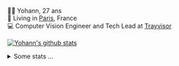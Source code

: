 <p>
  👨🏻 <bold>Yohann</bold>, 27 ans<br/>
  💼 Living in <a href="https://www.google.com/maps?q=paris">Paris</a>, France<br/>
  💻 Computer Vision Engineer and Tech Lead at <a href="https://trayvisor.com/">Trayvisor</a><br/>
</p>

<a href="https://github.com/anuraghazra/github-readme-stats"><img align="center" src="https://github-readme-stats-go94hl40s-yohann84l.vercel.app//api?username=yohann84L&show_icons=true&include_all_commits=true" alt="Yohann's github stats" /> </a>


<details>
  <summary>Some stats ...</summary><br/>
  

<!--START_SECTION:waka-->
![Code Time](http://img.shields.io/badge/Code%20Time-1%20min-blue)

![Profile Views](http://img.shields.io/badge/Profile%20Views-57-blue)

**🐱 My GitHub Data** 

> 🏆 773 Contributions in the Year 2022
 > 
> 📦 440.4 kB Used in GitHub's Storage 
 > 
> 🚫 Not Opted to Hire
 > 
> 📜 23 Public Repositories 
 > 
> 🔑 21 Private Repositories  
 > 
**I Mostly Code in Python** 

```text
Python                   18 repos            ██████████████░░░░░░░░░░░   56.25% 
Java                     6 repos             ████░░░░░░░░░░░░░░░░░░░░░   18.75% 
JavaScript               2 repos             █░░░░░░░░░░░░░░░░░░░░░░░░   6.25% 
R                        2 repos             █░░░░░░░░░░░░░░░░░░░░░░░░   6.25% 
HTML                     1 repo              ░░░░░░░░░░░░░░░░░░░░░░░░░   3.12%

```


**Timeline**

![Chart not found](https://raw.githubusercontent.com/yohann84L/yohann84L/master/charts/bar_graph.png) 


 Last Updated on 23/08/2022 11:43:15 UTC
<!--END_SECTION:waka-->
